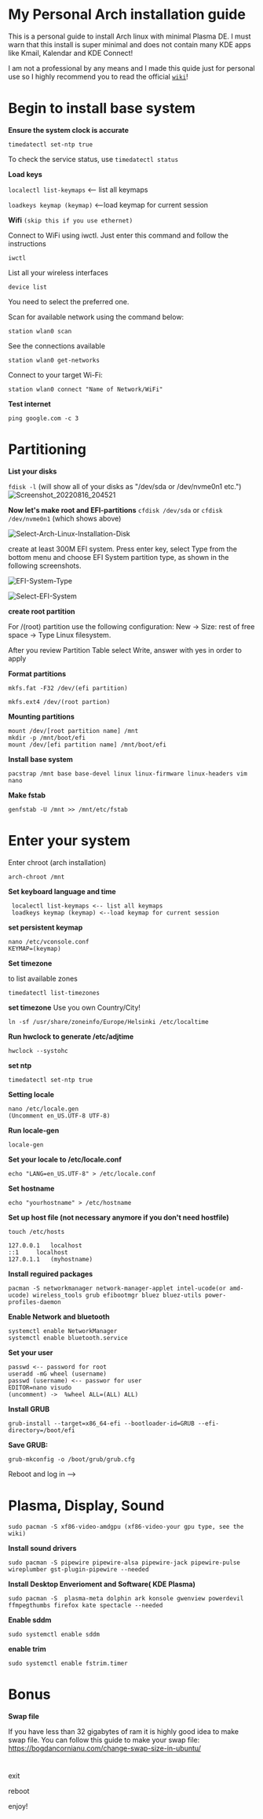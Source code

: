 # My Personal Arch installation guide

This is a personal guide to install Arch linux with minimal Plasma DE. I must warn that this install is super minimal and does not contain many KDE apps like Kmail, Kalendar and KDE Connect!

I am not a professional by any means and I made this quide just for personal use so I highly recommend you to read the official [`wiki`](https://wiki.archlinux.org/index.php/Installation_guide)!




# Begin to install base system

**Ensure the system clock is accurate**

```
timedatectl set-ntp true
```

To check the service status, use `timedatectl status`

**Load keys**

`localectl list-keymaps` <\-\- list all keymaps

`loadkeys keymap (keymap)` <--load keymap for current session

**Wifi** `(skip this if you use ethernet)`

Connect to WiFi using iwctl. Just enter this command and follow the instructions

```
iwctl
```

List all your wireless interfaces

```
device list
```

You need to select the preferred one.

Scan for available network using the command below:

```
station wlan0 scan
```

See the connections available

```
station wlan0 get-networks
```

Connect to your target Wi-Fi:

```
station wlan0 connect "Name of Network/WiFi"
```

**Test internet**

```
ping google.com -c 3
```

# Partitioning

**List your disks**

`fdisk -l` (will show all of your disks as "/dev/sda or /dev/nvme0n1 etc.")
![Screenshot_20220816_204521](https://user-images.githubusercontent.com/95308907/184945038-16875f8b-dd70-459e-91ee-82784ae5caa3.png)

**Now let's make root and EFI-partitions**
`cfdisk /dev/sda` or `cfdisk /dev/nvme0n1` (which shows above)

![Select-Arch-Linux-Installation-Disk](https://user-images.githubusercontent.com/95308907/184943576-cea39914-feac-4672-8f0e-3467130a27dd.png)

create at least 300M EFI system. Press enter key, select Type from the bottom menu and choose EFI System partition type, as shown in the following screenshots.

![EFI-System-Type](https://user-images.githubusercontent.com/95308907/184942340-c3c32914-614c-4c08-97bd-5d6dd4e77adb.png)


![Select-EFI-System](https://user-images.githubusercontent.com/95308907/184942636-c29c7650-8b30-4424-bda7-2fdd57efbe11.png)


**create root partition**

For /(root) partition use the following configuration: New -> Size: rest of free space -> Type Linux filesystem.

After you review Partition Table select Write, answer with yes in order to apply


**Format partitions**

```
mkfs.fat -F32 /dev/(efi partition)
```
```
mkfs.ext4 /dev/(root partion)
```

**Mounting partitions**

```
mount /dev/[root partition name] /mnt
mkdir -p /mnt/boot/efi
mount /dev/[efi partition name] /mnt/boot/efi
```

**Install base system**

```
pacstrap /mnt base base-devel linux linux-firmware linux-headers vim nano
```

**Make fstab**

```
genfstab -U /mnt >> /mnt/etc/fstab
```

# Enter your system

Enter chroot (arch installation)

```
arch-chroot /mnt
```

**Set keyboard language and time**

```
 localectl list-keymaps <-- list all keymaps
 loadkeys keymap (keymap) <--load keymap for current session
```

**set persistent keymap**

```
nano /etc/vconsole.conf
KEYMAP=(keymap)
```

**Set timezone**

to list available zones

```
timedatectl list-timezones
```

**set timezone**
Use you own Country/City!

```
ln -sf /usr/share/zoneinfo/Europe/Helsinki /etc/localtime
```

**Run hwclock to generate /etc/adjtime**

```
hwclock --systohc
```

**set ntp**
```
timedatectl set-ntp true
```

**Setting locale**

```
nano /etc/locale.gen
(Uncomment en_US.UTF-8 UTF-8)
```

**Run locale-gen**
```
locale-gen
```
**Set your locale to /etc/locale.conf**
```
echo "LANG=en_US.UTF-8" > /etc/locale.conf
```

**Set hostname**
```
echo "yourhostname" > /etc/hostname
```


**Set up host file (not necessary anymore if you don't need hostfile)**
```
touch /etc/hosts
```
```
127.0.0.1	localhost
::1		localhost
127.0.1.1	(myhostname)
```


**Install reguired packages**

```
pacman -S networkmanager network-manager-applet intel-ucode(or amd-ucode) wireless_tools grub efibootmgr bluez bluez-utils power-profiles-daemon
```

**Enable Network and bluetooth**

```
systemctl enable NetworkManager
systemctl enable bluetooth.service
```

**Set your user**

```
passwd <-- password for root
useradd -mG wheel (username)
passwd (username) <-- passwor for user
EDITOR=nano visudo
(uncomment) ->  %wheel ALL=(ALL) ALL)
```

**Install GRUB**

```
grub-install --target=x86_64-efi --bootloader-id=GRUB --efi-directory=/boot/efi
```

**Save GRUB:**

```
grub-mkconfig -o /boot/grub/grub.cfg
```

Reboot and log in -->

# Plasma, Display, Sound

```
sudo pacman -S xf86-video-amdgpu (xf86-video-your gpu type, see the wiki)
```

**Install sound drivers**

```
sudo pacman -S pipewire pipewire-alsa pipewire-jack pipewire-pulse wireplumber gst-plugin-pipewire --needed
```

**Install Desktop Enverioment and Software( KDE Plasma)**

```
sudo pacman -S  plasma-meta dolphin ark konsole gwenview powerdevil ffmpegthumbs firefox kate spectacle --needed
```

**Enable sddm**

```
sudo systemctl enable sddm
```

**enable trim**

```
sudo systemctl enable fstrim.timer
```
# Bonus

**Swap file**

If you have less than 32 gigabytes of ram it is highly good idea to make swap file.
You can follow this guide to make your swap file: https://bogdancornianu.com/change-swap-size-in-ubuntu/

# 

exit

reboot

enjoy!
